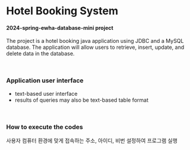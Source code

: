 # Hotel Booking System
#### 2024-spring-ewha-database-mini project

The project is a hotel booking java application using JDBC and a MySQL database.
The application will allow users to retrieve, insert, update, and delete data in the database.

</br>

### Application user interface
- text-based user interface
- results of queries may also be text-based table format

</br>

### How to execute the codes
사용자 컴퓨터 환경에 맞게 접속하는 주소, 아이디, 비번 설정하여 프로그램 실행
